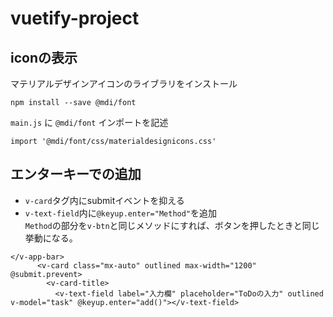 # vuetify-project

## iconの表示
マテリアルデザインアイコンのライブラリをインストール
```
npm install --save @mdi/font
```
`main.js` に `@mdi/font` インポートを記述
```
import '@mdi/font/css/materialdesignicons.css'
```

## エンターキーでの追加
- `v-card`タグ内にsubmitイベントを抑える
- `v-text-field`内に`@keyup.enter="Method"`を追加  
  `Method`の部分を`v-btn`と同じメソッドにすれば、ボタンを押したときと同じ挙動になる。
```
</v-app-bar>
      <v-card class="mx-auto" outlined max-width="1200" @submit.prevent>
        <v-card-title>
          <v-text-field label="入力欄" placeholder="ToDoの入力" outlined v-model="task" @keyup.enter="add()"></v-text-field>
```          